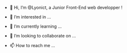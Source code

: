 - 👋 Hi, I’m @Lyonict, a Junior Front-End web developper !

- 👀 I’m interested in ...
- 🌱 I’m currently learning ...
- 💞️ I’m looking to collaborate on ...
- 📫 How to reach me ...

<!---
Lyonict/Lyonict is a ✨ special ✨ repository because its `README.md` (this file) appears on your GitHub profile.
You can click the Preview link to take a look at your changes.
--->
